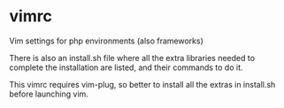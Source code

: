 # vimrc
Vim settings for php environments (also frameworks)

There is also an install.sh file where all the extra libraries needed to complete the installation are listed,
and their commands to do it.

This vimrc requires vim-plug, so better to install all the extras in install.sh before launching vim.
